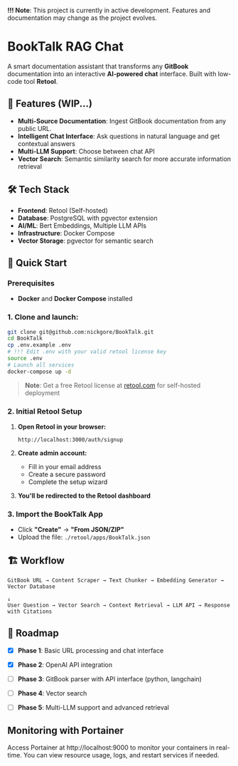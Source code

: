 
**!!! Note**: This project is currently in active development. Features and documentation may change as the project evolves.

# BookTalk RAG Chat

A smart documentation assistant that transforms any **GitBook** documentation into an interactive **AI-powered chat** interface. Built with low-code tool **Retool**.

## 🚀 Features (WIP...)

- **Multi-Source Documentation**: Ingest GitBook documentation from any public URL.
- **Intelligent Chat Interface**: Ask questions in natural language and get contextual answers
- **Multi-LLM Support**: Choose between chat API
- **Vector Search**: Semantic similarity search for more accurate information retrieval


## 🛠️ Tech Stack

- **Frontend**: Retool (Self-hosted)
- **Database**: PostgreSQL with pgvector extension
- **AI/ML**: Bert Embeddings, Multiple LLM APIs
- **Infrastructure**: Docker Compose
- **Vector Storage**: pgvector for semantic search


## 🚀 Quick Start

### Prerequisites

- **Docker** and **Docker Compose** installed

### 1. Clone and launch:
```bash
git clone git@github.com:nickgore/BookTalk.git
cd BookTalk
cp .env.example .env
# !!! Edit .env with your valid retool license key
source .env
# Launch all services
docker-compose up -d
```


> **Note**: Get a free Retool license at [retool.com](https://retool.com) for self-hosted deployment


### 2. Initial Retool Setup

1. **Open Retool in your browser:**
   ```
   http://localhost:3000/auth/signup
   ```

2. **Create admin account:**
   - Fill in your email address
   - Create a secure password
   - Complete the setup wizard

3. **You'll be redirected to the Retool dashboard**

### 3. Import the BookTalk App
- Click **"Create"** → **"From JSON/ZIP"**
- Upload the file: `./retool/apps/BookTalk.json`


## 🏗️ Workflow

```
GitBook URL → Content Scraper → Text Chunker → Embedding Generator → Vector Database
                                                                             ↓
User Question → Vector Search → Context Retrieval → LLM API → Response with Citations
```


## 🔮 Roadmap

- [x] **Phase 1**: Basic URL processing and chat interface
- [x] **Phase 2**: OpenAI API integration
- [ ] **Phase 3**: GitBook parser with API interface (python, langchain)
- [ ] **Phase 4**: Vector search
- [ ] **Phase 5**: Multi-LLM support and advanced retrieval



## Monitoring with Portainer
Access Portainer at http://localhost:9000 to monitor your containers in real-time. You can view resource usage, logs, and restart services if needed.
